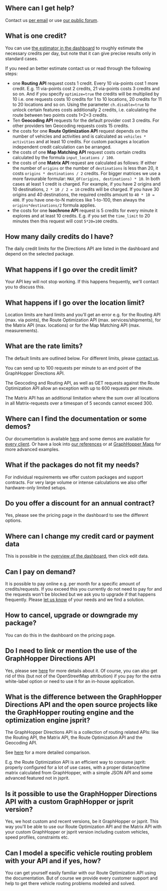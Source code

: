 ## Where can I get help?

Contact us [per email](https://graphhopper.com/#contact) or use [our public forum](https://discuss.graphhopper.com/c/directions-api).

## What is one credit?

You can use [the estimator in the dashboard](https://graphhopper.com/dashboard/#/pricing) to roughly estimate the necessary credits per day, but note that it can give precise results only in standard cases. 

If you need an better estimate contact us or read through the following steps:

 * one **Routing API** request costs 1 credit. Every 10 via-points cost 1 more credit. E.g. 11 via-points cost 2 credits, 21 via-points costs 3 credits and so on. And if you specify `optimize=true` the credits will be multiplied by 10 i.e. one requests costs 10 credits for 1 to 10 locations, 20 credits for 11 to 20 locations and so on. Using the parameter `ch.disable=true` to unlock certain features costs additionally 2 credits, i.e. calculating the route between two points costs 1+2=3 credits.
 * Ten **Geocoding API** requests for the default provider cost 3 credits. For other providers ten Geocoding requests costs 15 credits.
 * the costs for one **Route Optimization API** request depends on the number of vehicles and activities and is calculated as `vehicles * activities` and at least 10 credits. For custom packages a location independent credit calculation can be arranged.
 * the costs of one **Map Matching API** request costs certain credits calculated by the formula `input_locations / 100`.
 * the costs of one **Matrix API** request are calculated as follows: If either the number of `origins` or the number of `destinations` is less than 20, it costs `origins * destinations / 2` credits. For bigger matrices we use a more favourable formular: `MAX_OF(origins, destinations) * 10`. In both cases at least 1 credit is charged. For example, if you have 2 origins and 10 destinations, `2 * 10 / 2 = 10` credits will be charged. If you have 30 origins and 40 destinations, the required credits amount to `40 * 10 = 400`. If you have one-to-N matrices like 1-to-100, then always the `origins*destinations/2` formula applies.
 * the costs for one **Isochrone API** request is 5 credits for every minute it explores and at least 10 credits. E.g. if you set the `time_limit` to 20 minutes then this request will cost `5*20=100` credits.
  
## How many daily credits do I have?

The daily credit limits for the Directions API are listed in the dashboard and depend on the selected package. 

## What happens if I go over the credit limit?

Your API key will not stop working. If this happens frequently, we'll contact you to discuss
this.

## What happens if I go over the location limit?

Location limits are hard limits and you'll get an error e.g. for the Routing API (max. via points), 
the Route Optimization API (max. services/shipments), for the Matrix API (max. locations) or for the Map Matching API (max. measurements).

## What are the rate limits?

The default limits are outlined below. For different limits, please [contact us](https://graphhopper.com/#contact).

You can send up to 100 requests per minute to an end point of the GraphHopper Directions API.

The Geocoding and Routing API, as well as GET requests against the Route Optimization API 
allow an exception with up to 600 requests per minute.

The Matrix API has an additional limitation where the sum over all locations in all 
Matrix-requests over a timespan of 5 seconds cannot exceed 300.

## Where can I find the documentation or some demos?

Our documentation is available [here](./index.md) and some demos are available for [every client](./index.md#api-clients-and-examples). Or have a look into [our references](https://graphhopper.com/#usecases) or at [GraphHopper Maps](https://graphhopper.com/maps/) for more advanced examples.

## What if the packages do not fit my needs?

For individual requirements we offer custom packages and support contracts.
For very large volume or intense calculations we also offer hardware-only
limited setups.

## Do you offer a discount for an annual contract?

Yes, please see the pricing page in the dashboard to see the different
options.

## Where can I change my credit card or payment data

This is possible in the [overview of the dashboard](https://graphhopper.com/dashboard/#/overview), then click edit data.

## Can I pay on demand?

It is possible to pay online e.g. per month for a specific amount of credits/requests. If you exceed this you currently do not 
need to pay for and the requests won't be blocked but we ask you to upgrade if that happens frequently.
Please [let us know](https://graphhopper.com/#contact) of your needs and we find a solution.


## How to cancel, upgrade or downgrade my package?

You can do this in the dashboard on the pricing page.


## Do I need to link or mention the use of the GraphHopper Directions API

Yes, please see [here](https://graphhopper.com/api/1/docs/#attribution) for more details about it. 
Of course, you can also get rid of this (but not of the OpenStreetMap attribution) if you pay for 
the extra white-label option or need to use it for an in-house application.


## What is the difference between the GraphHopper Directions API and the open source projects like the GraphHopper routing engine and the optimization engine jsprit?

The GraphHopper Directions API is a collection of routing related APIs: like the Routing API, the Matrix API, the Route Optimization API and the Geocoding API. 

See [here](https://www.graphhopper.com/open-source/) for a more detailed comparison.

E.g. the Route Optimization API is an efficient way to consume jsprit: properly configured for a lot of use cases, 
with a proper distance/time matrix calculated from GraphHopper, with a simple JSON API and some advanced featured not in jsprit.

## Is it possible to use the GraphHopper Directions API with a custom GraphHopper or jsprit version?

Yes, we host custom and recent versions, be it GraphHopper or jsprit. This way you'll be able to use our Route Optimization API and the 
Matrix API with your custom GraphHopper or jsprit version including custom vehicles, speed profiles, constraints etc.

## Can I model a specific vehicle routing problem with your API and if yes, how?

You can get yourself easily familiar with our Route Optimization API using the documentation. But of course we provide every customer 
support and help to get there vehicle routing problems modeled and solved.
